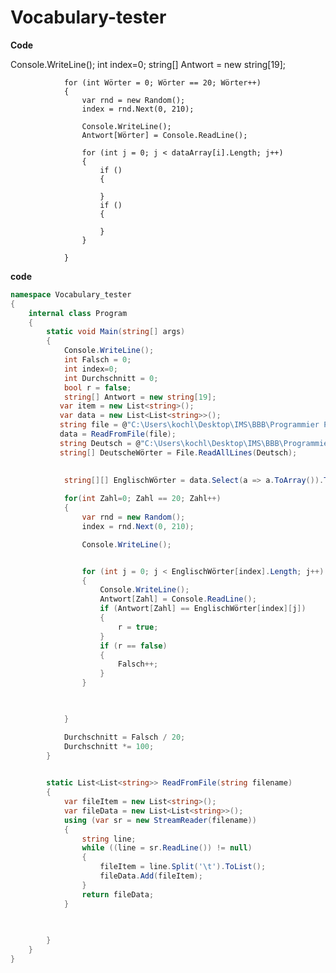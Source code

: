 # Vocabulary-tester

**Code**
 
 Console.WriteLine();
            int index=0;
            string[] Antwort = new string[19];
           
                for (int Wörter = 0; Wörter == 20; Wörter++)
                {
                    var rnd = new Random();
                    index = rnd.Next(0, 210);

                    Console.WriteLine();
                    Antwort[Wörter] = Console.ReadLine();

                    for (int j = 0; j < dataArray[i].Length; j++)
                    {
                        if ()
                        {

                        }
                        if ()
                        {

                        }
                    }

                }

**code**

```c#
namespace Vocabulary_tester
{
    internal class Program
    {
        static void Main(string[] args)
        {
            Console.WriteLine();
            int Falsch = 0;
            int index=0;
            int Durchschnitt = 0;
            bool r = false;
            string[] Antwort = new string[19];
           var item = new List<string>();
           var data = new List<List<string>>();
           string file = @"C:\Users\kochl\Desktop\IMS\BBB\Programmier Projekt\Englische Wörter.txt";
           data = ReadFromFile(file);
           string Deutsch = @"C:\Users\kochl\Desktop\IMS\BBB\Programmier Projekt\Deutsche Wörter.txt";
           string[] DeutscheWörter = File.ReadAllLines(Deutsch);
            
           
            string[][] EnglischWörter = data.Select(a => a.ToArray()).ToArray(); 

            for(int Zahl=0; Zahl == 20; Zahl++)
            {
                var rnd = new Random();
                index = rnd.Next(0, 210);

                Console.WriteLine();


                for (int j = 0; j < EnglischWörter[index].Length; j++)
                {
                    Console.WriteLine();
                    Antwort[Zahl] = Console.ReadLine();
                    if (Antwort[Zahl] == EnglischWörter[index][j])
                    {
                        r = true;
                    }
                    if (r == false)
                    {
                        Falsch++;
                    }
                }

                

            }

            Durchschnitt = Falsch / 20;
            Durchschnitt *= 100;
        }

        
        static List<List<string>> ReadFromFile(string filename)
        {
            var fileItem = new List<string>();
            var fileData = new List<List<string>>();
            using (var sr = new StreamReader(filename))
            {
                string line;
                while ((line = sr.ReadLine()) != null)
                {
                    fileItem = line.Split('\t').ToList();
                    fileData.Add(fileItem);
                }
                return fileData;
            }

          
          
        }
    }
}
